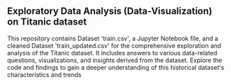 ## Exploratory Data Analysis (Data-Visualization) on Titanic dataset

This repository contains Dataset 'train.csv', a Jupyter Notebook file, and a cleaned Dataset 'train_updated.csv' for the comprehensive exploration and analysis of the Titanic dataset. It includes answers to various data-related questions, visualizations, and insights derived from the dataset. Explore the code and findings to gain a deeper understanding of this historical dataset's characteristics and trends
